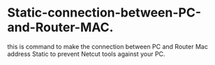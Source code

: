 # Static-connection-between-PC-and-Router-MAC.
this is command to make the connection between PC and Router Mac address Static to prevent Netcut tools against your PC.
